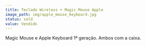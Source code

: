 ```yaml
---
title: Teclado Wireless + Magic Mouse Apple
image_path: img/apple_mouse_keyboard.jpg
status: sold
value: Vendido
---
```

Magic Mouse e Apple Keyboard 1ª geração. Ambos com a caixa.
